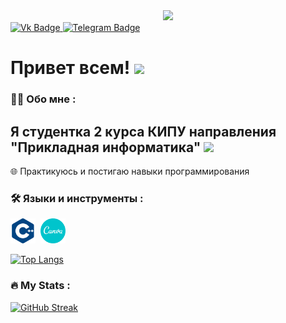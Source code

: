 <div id="header" align="center">
  <img src="https://i.giphy.com/media/v1.Y2lkPTc5MGI3NjExNDE4eTk1dmMxMzV3eXUxYTlqdGR1YWphcHNoaDdoMW14em95MnZraCZlcD12MV9pbnRlcm5hbF9naWZfYnlfaWQmY3Q9Zw/9VYjDMWwMqTrsyiMnW/giphy.gif" width="300"/>
</div>
<div id="badges">
  <a href="https://vk.com/lutsyuk12">
    <img src="https://img.shields.io/badge/Vk-pink?style=for-the-badge&logo=vk&logoColor=blue" alt="Vk Badge"/>
  </a>
  <a href="https://t.me/vladlena_ll">
    <img src="https://img.shields.io/badge/Telegram-black?style=for-the-badge&logo=telegram&logoColor=pink" alt="Telegram Badge"/>
  </a>
</div>
<h1>
  Привет всем! 
  <img src="https://media.giphy.com/media/hvRJCLFzcasrR4ia7z/giphy.gif" width="30px"/>
</h1>

### :woman_technologist: Обо мне :

Я студентка 2 курса КИПУ направления "Прикладная информатика" <img src="https://media.giphy.com/media/WUlplcMpOCEmTGBtBW/giphy.gif" width="30"> 
--- 
:globe_with_meridians:  Практикуюсь и постигаю навыки программирования
### :hammer_and_wrench: Языки и инструменты :
<div>
  <img src="https://github.com/devicons/devicon/blob/master/icons/cplusplus/cplusplus-plain.svg" title="C++" alt="C++" width="40" height="40"/>&nbsp;
  <img src="https://github.com/devicons/devicon/blob/master/icons/canva/canva-original.svg" title="Canva" alt="Canva" width="40" height="40"/>&nbsp;
  </div>
  
[![Top Langs](https://github-readme-stats.vercel.app/api/top-langs/?username=Vladlenalutsyuk)](https://github.com/anuraghazra/github-readme-stats)
### :fire: My Stats :
[![GitHub Streak](http://github-readme-streak-stats.herokuapp.com?user=Vladlenalutsyuk&theme=dark&background=000000)](https://git.io/streak-stats)


